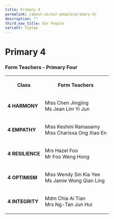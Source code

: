 ```yaml
---
title: Primary 4
permalink: /about-us/our-people/primary-4/
description: ""
third_nav_title: Our People
variant: tiptap
---
```

<h1><strong>Primary 4</strong></h1><h3>Form Teachers - Primary Four</h3><table><tbody><tr><th rowspan="1" colspan="1"><p><strong>Class</strong></p></th><th rowspan="1" colspan="1"><p>Form Teachers</p></th></tr><tr><td rowspan="1" colspan="1"><p><strong>4 HARMONY</strong></p></td><td rowspan="1" colspan="1"><p>Miss Chen Jingjing<br>Ms Jean Lim Yi Jun</p></td></tr><tr><td rowspan="1" colspan="1"><p><strong>4 EMPATHY</strong></p></td><td rowspan="1" colspan="1"><p>Miss Keshini Ramasamy<br>Miss Charissa Ong Xiao En</p></td></tr><tr><td rowspan="1" colspan="1"><p><strong>4 RESILIENCE</strong></p></td><td rowspan="1" colspan="1"><p>Mrs Hazel Foo<br>Mr Foo Weng Hong</p></td></tr><tr><td rowspan="1" colspan="1"><p><strong>4 OPTIMISM</strong></p></td><td rowspan="1" colspan="1"><p>Miss Wendy Sin Kia Yee<br>Ms Jamie Wong Qian Ling</p></td></tr><tr><td rowspan="1" colspan="1"><p><strong>4 INTEGRITY</strong></p></td><td rowspan="1" colspan="1"><p>Mdm Chia Ai Tian<br>Mrs Ng-Tan Jun Hui</p></td></tr></tbody></table><p></p>